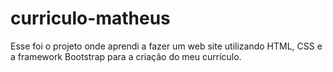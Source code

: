 # curriculo-matheus

Esse foi o projeto onde aprendi a fazer um web site utilizando HTML, CSS e a framework Bootstrap para a criação do meu currículo.
